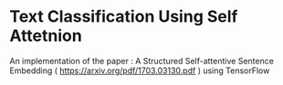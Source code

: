 # Text Classification Using Self Attetnion

An implementation of the paper : A Structured Self-attentive Sentence Embedding ( https://arxiv.org/pdf/1703.03130.pdf ) using TensorFlow


